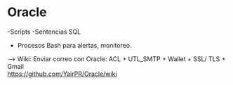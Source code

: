 # Oracle

-Scripts
 -Sentencias SQL
 - Procesos Bash para alertas, monitoreo.

--> Wiki:
Enviar correo con Oracle: ACL + UTL_SMTP + Wallet + SSL/ TLS + Gmail\
https://github.com/YairPR/Oracle/wiki

